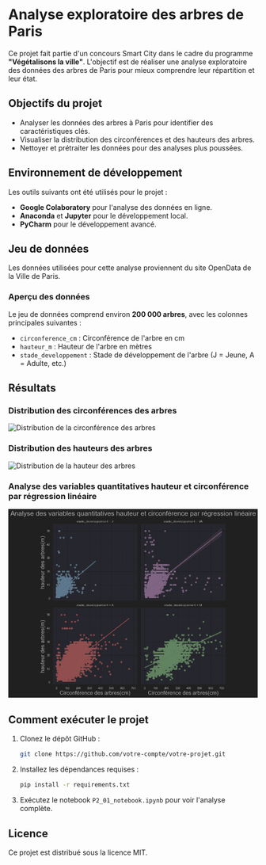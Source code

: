 
# Analyse exploratoire des arbres de Paris

Ce projet fait partie d'un concours Smart City dans le cadre du programme **"Végétalisons la ville"**. 
L'objectif est de réaliser une analyse exploratoire des données des arbres de Paris pour mieux comprendre 
leur répartition et leur état.

## Objectifs du projet
- Analyser les données des arbres à Paris pour identifier des caractéristiques clés.
- Visualiser la distribution des circonférences et des hauteurs des arbres.
- Nettoyer et prétraiter les données pour des analyses plus poussées.

## Environnement de développement
Les outils suivants ont été utilisés pour le projet :
- **Google Colaboratory** pour l'analyse des données en ligne.
- **Anaconda** et **Jupyter** pour le développement local.
- **PyCharm** pour le développement avancé.

## Jeu de données
Les données utilisées pour cette analyse proviennent du site OpenData de la Ville de Paris.

### Aperçu des données
Le jeu de données comprend environ **200 000 arbres**, avec les colonnes principales suivantes :
- `circonference_cm` : Circonférence de l'arbre en cm
- `hauteur_m` : Hauteur de l'arbre en mètres
- `stade_developpement` : Stade de développement de l'arbre (J = Jeune, A = Adulte, etc.)

## Résultats
### Distribution des circonférences des arbres
![Distribution de la circonférence des arbres](distribution_circonference.png)

### Distribution des hauteurs des arbres
![Distribution de la hauteur des arbres](distribution_hauteur.png)

### Analyse des variables quantitatives hauteur et circonférence par régression linéaire
![Analyse de la hauteur et la circonférence par régression linéaire](Analyse_regression_lineaire.png)

## Comment exécuter le projet
1. Clonez le dépôt GitHub :
   ```bash
   git clone https://github.com/votre-compte/votre-projet.git
   ```
2. Installez les dépendances requises :
   ```bash
   pip install -r requirements.txt
   ```
3. Exécutez le notebook `P2_01_notebook.ipynb` pour voir l'analyse complète.

## Licence
Ce projet est distribué sous la licence MIT.
